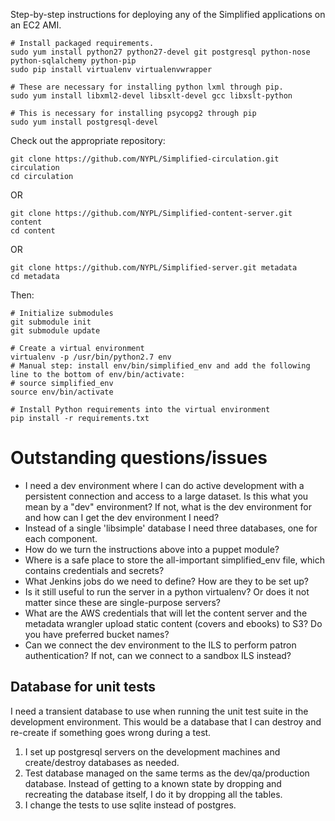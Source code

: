 Step-by-step instructions for deploying any of the Simplified applications on an EC2 AMI.

```
# Install packaged requirements.
sudo yum install python27 python27-devel git postgresql python-nose python-sqlalchemy python-pip 
sudo pip install virtualenv virtualenvwrapper

# These are necessary for installing python lxml through pip.
sudo yum install libxml2-devel libsxlt-devel gcc libxslt-python

# This is necessary for installing psycopg2 through pip
sudo yum install postgresql-devel
```

Check out the appropriate repository:

```
git clone https://github.com/NYPL/Simplified-circulation.git circulation
cd circulation
```

OR

```
git clone https://github.com/NYPL/Simplified-content-server.git content
cd content
```

OR

```
git clone https://github.com/NYPL/Simplified-server.git metadata
cd metadata
```

Then:

```
# Initialize submodules
git submodule init
git submodule update

# Create a virtual environment
virtualenv -p /usr/bin/python2.7 env
# Manual step: install env/bin/simplified_env and add the following line to the bottom of env/bin/activate:
# source simplified_env
source env/bin/activate

# Install Python requirements into the virtual environment
pip install -r requirements.txt

```

# Outstanding questions/issues

* I need a dev environment where I can do active development with a persistent connection and access to a large dataset. Is this what you mean by a "dev" environment? If not, what is the dev environment for and how can I get the dev environment I need?
* Instead of a single 'libsimple' database I need three databases, one for each component.
* How do we turn the instructions above into a puppet module?
* Where is a safe place to store the all-important simplified_env file, which contains credentials and secrets?
* What Jenkins jobs do we need to define? How are they to be set up?
* Is it still useful to run the server in a python virtualenv? Or does it not matter since these are single-purpose servers?
* What are the AWS credentials that will let the content server and the metadata wrangler upload static content (covers and ebooks) to S3? Do you have preferred bucket names?
* Can we connect the dev environment to the ILS to perform patron authentication? If not, can we connect to a sandbox ILS instead?

## Database for unit tests

I need a transient database to use when running the unit test suite in the development environment. This would be a database that I can destroy and re-create if something goes wrong during a test.

1. I set up postgresql servers on the development machines and create/destroy databases as needed.
2. Test database managed on the same terms as the dev/qa/production database. Instead of getting to a known state by dropping and recreating the database itself, I do it by dropping all the tables.
3. I change the tests to use sqlite instead of postgres.